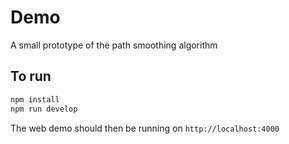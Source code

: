# Demo

A small prototype of the path smoothing algorithm

## To run

```bash
npm install
npm run develop
```

The web demo should then be running on `http://localhost:4000`
